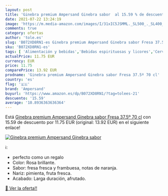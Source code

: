 ```yaml
---
layout: post
title: 'Ginebra premium Ampersand Ginebra sabor  al 15.59 % de descuento'
date: 2021-07-22 13:24:19
image: 'https://m.media-amazon.com/images/I/31xIC5JSMML._SL500_._SL400_.jpg'
comments: true
category: ofertas
author: 'tole.es'
slug: 'B072XD8RN1-es Ginebra premium Ampersand Ginebra sabor Fresa 37.5º 70 cl'
sku: 'B072XD8RN1-es'
tags: [ 'Alimentación y bebidas','Bebidas espirituosas y licores','Cervezas, vinos y licores','Ginebras','ampersand','ginebra', ]
actualPrice: 11.75 EUR
currency: EUR
price: 11.75
comparePrice: 13.92 EUR
prodname: 'Ginebra premium Ampersand Ginebra sabor Fresa 37.5º 70 cl'
country: 'es'
flag: '🇪🇸'
brand: 'Ampersand'
buyurl: 'https://www.amazon.es/dp/B072XD8RN1/?tag=tolees-21'
descuento: '15.59'
average: '10.8936363636364'
---
```


Está [Ginebra premium Ampersand Ginebra sabor Fresa 37.5º 70 cl](https://www.amazon.es/dp/B072XD8RN1/?tag=tolees-21) con 15.59 de descuento por 11.75 EUR (original: 13.92 EUR) en el siguiente enlace!

[![Ginebra premium Ampersand Ginebra sabor ](https://m.media-amazon.com/images/I/31xIC5JSMML._SL500_._SL400_.jpg)](https://www.amazon.es/dp/B072XD8RN1/?tag=tolees-21)

ℹ️:

- perfecto como un regalo
- Color: Rosa brillante.
- Sabor: fresa fresca y frambuesa, notas de naranja.
- Nariz: pimienta, fruta fresca.
- Acabado: Larga duración, afrutado.

[🛒 Ver la oferta!!](https://www.amazon.es/dp/B072XD8RN1/?tag=tolees-21)
